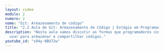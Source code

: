 ```yaml
---
layout: video
modulo: 2
numero: 2
nome: "Git: Armazenamento de código"
title: "2.2 Aula de Git: Armazenamento de Código | Estágio em Programação"
description: "Nesta aula vamos discutir as formas que programadores costumam
  usar para armazenar e compartilhar códigos."
youtube_id: "s04y-0BU72w"
---
```


